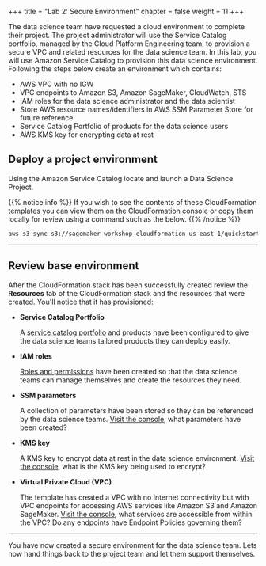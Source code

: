 +++
title = "Lab 2: Secure Environment"
chapter = false
weight = 11
+++

The data science team have requested a cloud environment to complete their project.  The project administrator will use the Service Catalog portfolio, managed by the Cloud Platform Engineering team, to provision a secure VPC and related resources for the data science team.  In this lab, you will use Amazon Service Catalog to provision this data science environment.  Following the steps below create an environment which contains:

 - AWS VPC with no IGW
 - VPC endpoints to Amazon S3, Amazon SageMaker, CloudWatch, STS
 - IAM roles for the data science administrator and the data scientist
 - Store AWS resource names/identifiers in AWS SSM Parameter Store for future reference
 - Service Catalog Portfolio of products for the data science users
 - AWS KMS key for encrypting data at rest

## Deploy a project environment

Using the Amazon Service Catalog locate and launch a Data Science Project.

{{% notice info %}}
If you wish to see the contents of these CloudFormation templates you can view them on the CloudFormation console or copy them locally for review using a command such as the below.
{{% /notice %}}

```bash
aws s3 sync s3://sagemaker-workshop-cloudformation-us-east-1/quickstart ./sagemaker-workshop-cloudformation
```

---
## Review base environment

After the CloudFormation stack has been successfully created review the **Resources** tab of the CloudFormation stack and the resources that were created.  You'll notice that it has provisioned:

 - **Service Catalog Portfolio**

     A [service catalog portfolio](https://console.aws.amazon.com/servicecatalog/home) and products have been configured to give the data science teams tailored products they can deploy easily.

 - **IAM roles**

     [Roles and permissions](https://console.aws.amazon.com/iam/home) have been created so that the data science teams can manage themselves and create the resources they need.

 - **SSM parameters**

     A collection of parameters have been stored so they can be referenced by the data science teams.  [Visit the console](https://console.aws.amazon.com/systems-manager/parameters), what parameters have been created?

 - **KMS key**

     A KMS key to encrypt data at rest in the data science environment.  [Visit the console](https://console.aws.amazon.com/kms/home), what is the KMS key being used to encrypt?

 - **Virtual Private Cloud (VPC)**

     The template has created a VPC with no Internet connectivity but with VPC endpoints for accessing AWS services like Amazon S3 and Amazon SageMaker.  [Visit the console](https://console.aws.amazon.com/vpc/home), what services are accessible from within the VPC?  Do any endpoints have Endpoint Policies governing them?

---

You have now created a secure environment for the data science team. Lets now hand things back to the project team and let them support themselves.

